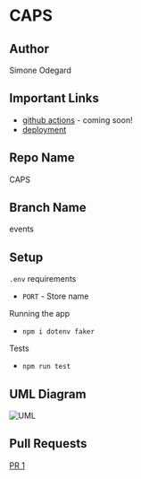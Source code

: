 # CAPS

## Author
Simone Odegard

## Important Links
- [github actions](https://github.com/SimoneOdegard/CAPS/actions/new) - coming soon!
- [deployment](http://google.com)

## Repo Name
CAPS

## Branch Name
events

## Setup
```.env``` requirements
- ```PORT``` - Store name

Running the app
- ```npm i dotenv faker```

Tests
- ```npm run test```

## UML Diagram
![UML](./assets/uml.png)

## Pull Requests
[PR 1](https://github.com/SimoneOdegard/CAPS/pull/1)